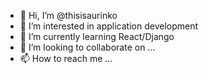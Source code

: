 - 👋 Hi, I’m @thisisaurinko
- 👀 I’m interested in application development
- 🌱 I’m currently learning React/Django
- 💞️ I’m looking to collaborate on ...
- 📫 How to reach me ...

<!---
thisisaurinko/thisisaurinko is a ✨ special ✨ repository because its `README.md` (this file) appears on your GitHub profile.
You can click the Preview link to take a look at your changes.
--->
